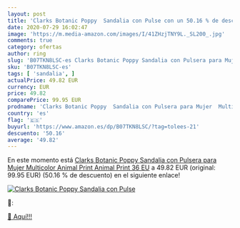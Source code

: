 ```yaml
---
layout: post
title: 'Clarks Botanic Poppy  Sandalia con Pulse con un 50.16 % de descuento'
date: 2020-07-29 16:02:47
image: 'https://m.media-amazon.com/images/I/41ZHzjTNY9L._SL200_.jpg'
comments: true
category: ofertas
author: ring
slug: 'B07TKN8LSC-es Clarks Botanic Poppy Sandalia con Pulsera para Mujer...'
sku: 'B07TKN8LSC-es'
tags: [ 'sandalia', ]
actualPrice: 49.82 EUR
currency: EUR
price: 49.82
comparePrice: 99.95 EUR
prodname: 'Clarks Botanic Poppy  Sandalia con Pulsera para Mujer  Multicolor  Animal Print Animal Print   36 EU'
country: 'es'
flag: '🇪🇸'
buyurl: 'https://www.amazon.es/dp/B07TKN8LSC/?tag=tolees-21'
descuento: '50.16'
average: '49.82'
---
```


En este momento está [Clarks Botanic Poppy  Sandalia con Pulsera para Mujer  Multicolor  Animal Print Animal Print   36 EU](https://www.amazon.es/dp/B07TKN8LSC/?tag=tolees-21) a 49.82 EUR (original: 99.95 EUR) (50.16 %  de descuento) en el siguiente enlace!

[![Clarks Botanic Poppy  Sandalia con Pulse](https://m.media-amazon.com/images/I/41ZHzjTNY9L._SL200_.jpg)](https://www.amazon.es/dp/B07TKN8LSC/?tag=tolees-21)

🔎:


[🛒 Aquí!!!](https://www.amazon.es/dp/B07TKN8LSC/?tag=tolees-21)
